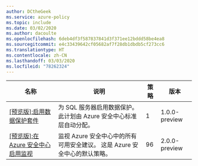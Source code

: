 ```yaml
---
author: DCtheGeek
ms.service: azure-policy
ms.topic: include
ms.date: 03/02/2020
ms.author: dacoulte
ms.openlocfilehash: 6deb4df3f587837841d3f371ee12bddd58be4ea8
ms.sourcegitcommit: e4c33439642cf05682af7f28db1dbdb5cf273cc6
ms.translationtype: HT
ms.contentlocale: zh-CN
ms.lasthandoff: 03/03/2020
ms.locfileid: "78262324"
---
```

|名称 |说明 |策略 |版本 |
|---|---|---|---|
|[\[预览版\]:启用数据保护套件](https://github.com/Azure/azure-policy/blob/master/built-in-policies/policySetDefinitions/Security%20Center/ASC_DataProtection.json) |为 SQL 服务器启用数据保护。 此计划由 Azure 安全中心标准层自动分配。 |1 |1.0.0-preview |
|[\[预览版\]:在 Azure 安全中心启用监视](https://github.com/Azure/azure-policy/blob/master/built-in-policies/policySetDefinitions/Security%20Center/AzureSecurityCenter.json) |监视 Azure 安全中心中的所有可用安全建议。 这是 Azure 安全中心的默认策略。 |96 |2.0.0-preview |
